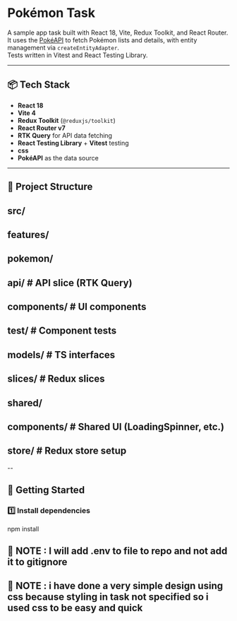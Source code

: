# Pokémon Task

A sample app task built with React 18, Vite, Redux Toolkit, and React Router.  
It uses the [PokéAPI](https://pokeapi.co) to fetch Pokémon lists and details, with entity management via `createEntityAdapter`.  
Tests written in Vitest and React Testing Library.

---

## 📦 Tech Stack

- **React 18**
- **Vite 4**
- **Redux Toolkit** (`@reduxjs/toolkit`)
- **React Router v7**
- **RTK Query** for API data fetching
- **React Testing Library** + **Vitest** testing
- **css** 
- **PokéAPI** as the data source

---

## 📂 Project Structure
## src/
##   features/
##      pokemon/
##          api/ # API slice (RTK Query)
##          components/ # UI components
##          test/ # Component tests
##          models/ # TS interfaces
##          slices/ # Redux slices
##   shared/
##      components/ # Shared UI (LoadingSpinner, etc.)
## store/ # Redux store setup
-- 

## 🚀 Getting Started

### 1️⃣ Install dependencies
npm install


## 🚀 NOTE : I will add .env to file to repo and not add it to gitignore

## 🚀 NOTE : i have done a very simple design using css because styling in task not specified so i used css to be easy and quick